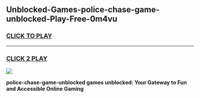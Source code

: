 
## Unblocked-Games-police-chase-game-unblocked-Play-Free-0m4vu
<h3>
<a href="https://premium76.site?title=police-chase-game-unblocked&ref=15A">CLICK TO PLAY</a></h3>
<hr>

<h3>
<a href="https://premium76.site?title=police-chase-game-unblocked&ref=15A">CLICK 2 PLAY</a>
  
</h3>

<a href="https://premium76.site?title=police-chase-game-unblocked&ref=15A"><img src="https://clearcache.store/games.png"></a>


**police-chase-game-unblocked games unblocked: Your Gateway to Fun and Accessible Online Gaming**
